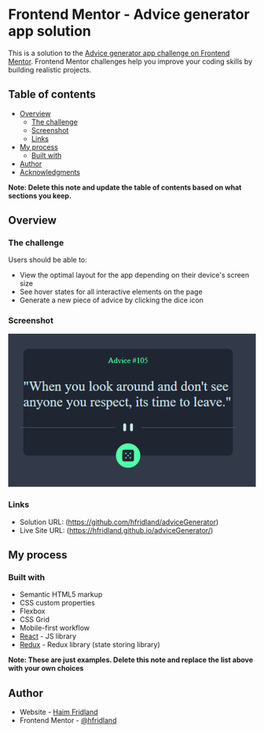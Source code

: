 # Frontend Mentor - Advice generator app solution

This is a solution to the [Advice generator app challenge on Frontend Mentor](https://www.frontendmentor.io/challenges/advice-generator-app-QdUG-13db). Frontend Mentor challenges help you improve your coding skills by building realistic projects.

## Table of contents

- [Overview](#overview)
  - [The challenge](#the-challenge)
  - [Screenshot](#screenshot)
  - [Links](#links)
- [My process](#my-process)
  - [Built with](#built-with)
- [Author](#author)
- [Acknowledgments](#acknowledgments)

**Note: Delete this note and update the table of contents based on what sections you keep.**

## Overview

### The challenge

Users should be able to:

- View the optimal layout for the app depending on their device's screen size
- See hover states for all interactive elements on the page
- Generate a new piece of advice by clicking the dice icon

### Screenshot

![](./screenshot.png)

### Links

- Solution URL: (https://github.com/hfridland/adviceGenerator)
- Live Site URL: (https://hfridland.github.io/adviceGenerator/)

## My process

### Built with

- Semantic HTML5 markup
- CSS custom properties
- Flexbox
- CSS Grid
- Mobile-first workflow
- [React](https://reactjs.org/) - JS library
- [Redux](https://redux.js.org/) - Redux library (state storing library)

**Note: These are just examples. Delete this note and replace the list above with your own choices**

## Author

- Website - [Haim Fridland](mailto:hfridland@gmail.com)
- Frontend Mentor - [@hfridland](https://www.frontendmentor.io/profile/hfridland)


